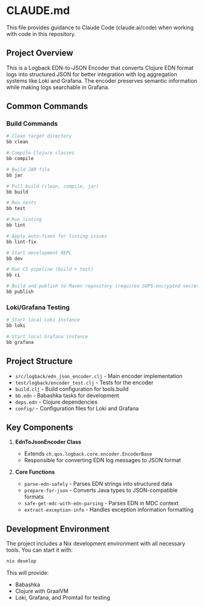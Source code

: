 # CLAUDE.md

This file provides guidance to Claude Code (claude.ai/code) when working with code in this repository.

## Project Overview

This is a Logback EDN-to-JSON Encoder that converts Clojure EDN format logs into structured JSON for better integration with log aggregation systems like Loki and Grafana. The encoder preserves semantic information while making logs searchable in Grafana.

## Common Commands

### Build Commands

```bash
# Clean target directory
bb clean

# Compile Clojure classes
bb compile

# Build JAR file
bb jar

# Full build (clean, compile, jar)
bb build

# Run tests
bb test

# Run linting
bb lint

# Apply auto-fixes for linting issues
bb lint-fix

# Start development REPL
bb dev

# Run CI pipeline (build + test)
bb ci

# Build and publish to Maven repository (requires SOPS-encrypted secrets.yaml)
bb publish
```

### Loki/Grafana Testing

```bash
# Start local Loki instance
bb loki

# Start local Grafana instance
bb grafana
```

## Project Structure

- `src/logback/edn_json_encoder.clj` - Main encoder implementation
- `test/logback/encoder_test.clj` - Tests for the encoder
- `build.clj` - Build configuration for tools.build
- `bb.edn` - Babashka tasks for development
- `deps.edn` - Clojure dependencies
- `config/` - Configuration files for Loki and Grafana

## Key Components

1. **EdnToJsonEncoder Class**
   - Extends `ch.qos.logback.core.encoder.EncoderBase`
   - Responsible for converting EDN log messages to JSON format

2. **Core Functions**
   - `parse-edn-safely` - Parses EDN strings into structured data
   - `prepare-for-json` - Converts Java types to JSON-compatible formats
   - `safe-get-mdc-with-edn-parsing` - Parses EDN in MDC context
   - `extract-exception-info` - Handles exception information formatting

## Development Environment

The project includes a Nix development environment with all necessary tools. You can start it with:

```bash
nix develop
```

This will provide:
- Babashka
- Clojure with GraalVM
- Loki, Grafana, and Promtail for testing